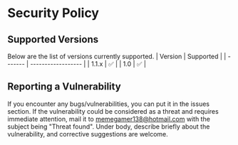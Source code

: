 # Security Policy

## Supported Versions

Below are the list of versions currently supported.
| Version | Supported          |
| ------- | ------------------ |
| 1.1.x   | :white_check_mark: |
| 1.0     | :white_check_mark: |

## Reporting a Vulnerability

If you encounter any bugs/vulnerabilities, you can put it in the issues section.
If the vulnerability could be considered as a threat and requires immediate attention, mail it to
memegamer138@hotmail.com with the subject being "Threat found". Under body, describe briefly 
about the vulnerability, and corrective suggestions are welcome.
